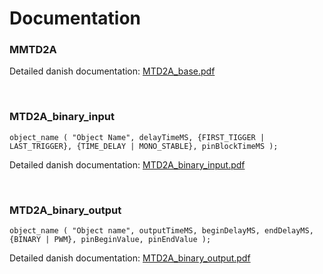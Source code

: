 # Documentation

### MMTD2A

Detailed danish documentation: [MTD2A_base.pdf](https://github.com/MTD2A/MTD2A/blob/main/doc/MTD2A.pdf)

<br/>

### MTD2A_binary_input 
```
object_name ( "Object Name", delayTimeMS, {FIRST_TIGGER | LAST_TRIGGER}, {TIME_DELAY | MONO_STABLE}, pinBlockTimeMS );
```

Detailed danish documentation: [MTD2A_binary_input.pdf](https://github.com/MTD2A/MTD2A/blob/main/doc/MTD2A_binary_input.pdf)

<br/>

### MTD2A_binary_output
```
object_name ( "Object name", outputTimeMS, beginDelayMS, endDelayMS, {BINARY | PWM}, pinBeginValue, pinEndValue );
```

Detailed danish documentation: [MTD2A_binary_output.pdf](https://github.com/MTD2A/MTD2A/blob/main/doc/MTD2A_binary_output.pdf)
